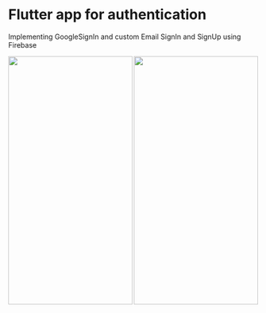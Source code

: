 # Flutter app for authentication 

Implementing GoogleSignIn and custom Email SignIn and SignUp using Firebase

<img align="left" width="250" height="500" src="https://user-images.githubusercontent.com/45196516/66695800-2db3cc00-ece3-11e9-91af-22db8a9ff910.png">

<img align="center" width="250" height="500" src="https://user-images.githubusercontent.com/45196516/66695767-f513f280-ece2-11e9-85fd-fbb554433159.png">
